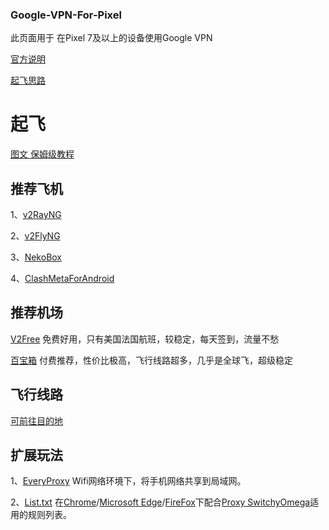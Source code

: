 ### Google-VPN-For-Pixel
此页面用于 在Pixel 7及以上的设备使用Google VPN



[官方说明](https://support.google.com/pixelphone/answer/2819573)

[起飞思路](https://bbs.yummy.best/t/topic/221/5)

# 起飞

[图文 保姆级教程](https://github.com/E-one-LLC/Google-VPN-For-Pixel/blob/main/APN%E4%BB%A3%E7%90%86%E5%90%AF%E5%8A%A8.md)

## 推荐飞机
1、[v2RayNG](https://github.com/2dust/v2rayNG)

2、[v2FlyNG](https://github.com/2dust/v2flyNG)

3、[NekoBox](https://github.com/MatsuriDayo/NekoBoxForAndroid)

4、[ClashMetaForAndroid](https://github.com/MetaCubeX/ClashMetaForAndroid)

## 推荐机场

[V2Free](https://w1.v2free.cc/auth/register?code=PGX7) 免费好用，只有美国法国航班，较稳定，每天签到，流量不愁

[百宝箱](https://dd1.553252.xyz/#/register?code=PABt8A4t)  付费推荐，性价比极高，飞行线路超多，几乎是全球飞，超级稳定


## 飞行线路

[可前往目的地](https://support.google.com/pixelphone/answer/2819573?sjid=140733030294803112-NC#zippy=%2C%E5%8F%AF%E4%BD%BF%E7%94%A8-vpn-%E7%9A%84%E5%9B%BD%E5%AE%B6%E5%9C%B0%E5%8C%BA)

## 扩展玩法
1、[EveryProxy](https://www.everyproxy.co.uk/)  Wifi网络环境下，将手机网络共享到局域网。

2、[List.txt](https://raw.githubusercontent.com/gfwlist/gfwlist/master/gfwlist.txt)  在[Chrome](https://www.google.com/intl/zh-CN/chrome/)/[Microsoft Edge](https://www.microsoft.com/zh-cn/edge/?form=MA13FJ)/[FireFox](https://www.mozilla.org/zh-CN/firefox/)下配合[Proxy SwitchyOmega](https://chromewebstore.google.com/detail/proxy-switchyomega/padekgcemlokbadohgkifijomclgjgif)适用的规则列表。
